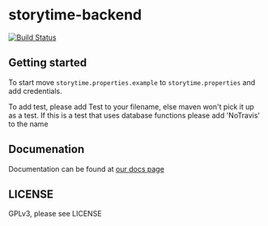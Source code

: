 # storytime-backend
[![Build Status](https://travis-ci.org/MartijnDevNull/storytime-backend.svg?branch=master)](https://travis-ci.org/MartijnDevNull/storytime-backend)

## Getting started
To start move ```storytime.properties.example``` to ```storytime.properties``` and add credentials.

To add test, please add Test to your filename, else maven won't pick it up as a test. If this is a test that uses database functions please add 'NoTravis' to the name

## Documenation
Documentation can be found at [our docs page](https://docs.story.social/)

## LICENSE
GPLv3, please see LICENSE
